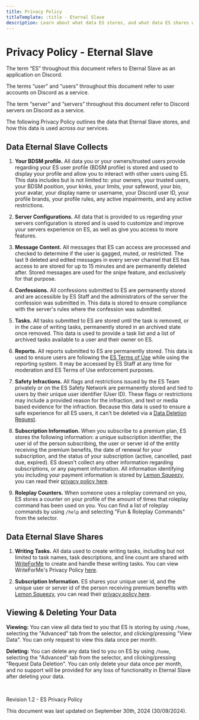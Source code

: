 ```yaml
---
title: Privacy Policy
titleTemplate: :title - Eternal Slave
description: Learn about what data ES stores, and what data ES shares with others.
---
```


# Privacy Policy - Eternal Slave
The term “ES” throughout this document refers to Eternal Slave as an application on Discord.

The terms “user” and “users” throughout this document refer to user accounts on Discord as a service.

The term “server” and “servers” throughout this document refer to Discord servers on Discord as a service.

The following Privacy Policy outlines the data that Eternal Slave stores, and how this data is used across our services.


## Data Eternal Slave Collects
1. **Your BDSM profile.** All data you or your owners/trusted users provide regarding your ES user profile (BDSM profile) is stored and used to display your
profile and allow you to interact with other users using ES. This data includes but is not limited to: your owners, your trusted users, your BDSM position,
your kinks, your limits, your safeword, your bio, your avatar, your display name or username, your Discord user ID,
your profile brands, your profile rules, any active impairments, and any active restrictions.

2. **Server Configurations.** All data that is provided to us regarding your servers configuration is stored and is
used to customize and improve your servers experience on ES, as well as give you access to more features.

3. **Message Content.** All messages that ES can access are processed and checked to determine if the user is gagged, muted, or restricted.
The last 9 deleted and edited messages in every server channel that ES has access to are stored for up to 15 minutes and are permanently deleted after.
Stored messages are used for the snipe feature, and exclusively for that purpose.

4. **Confessions.** All confessions submitted to ES are permanently stored and are accessible by ES Staff and the administrators of the server
the confession was submitted in. This data is stored to ensure compliance with the server's rules where the confession was submitted.

5. **Tasks.** All tasks submitted to ES are stored until the task is removed, or in the case of writing tasks, permanently stored in an archived state once removed.
This data is used to provide a task list and a list of archived tasks available to a user and their owner on ES.

6. **Reports.** All reports submitted to ES are permanently stored. This data is used to ensure users are following the [ES Terms of Use](/legal/terms)
while using the reporting system. It may be accessed by ES Staff at any time for moderation and ES Terms of Use enforcement purposes.

7. **Safety Infractions.** All flags and restrictions issued by the ES Team privately or on the ES Safety Network are permanently stored and tied to users by
their unique user identifier (User ID). These flags or restrictions may include a provided reason for the infraction, and text or media based evidence for the
infraction. Because this data is used to ensure a safe experience for all ES users, it can't be deleted via a [Data Deletion Request](#viewing--deleting-your-data).

8. **Subscription Information.** When you subscribe to a premium plan, ES stores the following information: a unique subscription identifier,
the user id of the person subscribing, the user or server id of the entity receiving the premium benefits, the date of renewal for your subscription,
and the status of your subscription (active, cancelled, past due, expired). ES doesn't collect any other information regarding subscriptions,
or any payment information. All information identifying you including your payment information is stored by [Lemon Squeezy](https://lemonsqueezy.com),
you can read their [privacy policy here](https://www.lemonsqueezy.com/privacy).

9. **Roleplay Counters.** When someone uses a roleplay command on you, ES stores a counter on your profile of the amount of times
that roleplay command has been used on you.
You can find a list of roleplay commands by using `/help` and selecting "Fun & Roleplay Commands" from the selector.


## Data Eternal Slave Shares
1. **Writing Tasks.** All data used to create writing tasks, including but not limited to task names, task descriptions,
and line count are shared with [WriteForMe](https://writeforme.org) to create and handle these writing tasks.
You can view WriteForMe's Privacy Policy [here](https://writeforme.org/terms).

2. **Subscription Information.** ES shares your unique user id, and the unique user or server id of the person receiving premium benefits with
[Lemon Squeezy](https://lemonsqueezy.com), you can read their [privacy policy here](https://www.lemonsqueezy.com/privacy).

## Viewing & Deleting Your Data
**Viewing:** You can view all data tied to you that ES is storing by using `/home`, selecting the "Advanced" tab from the selector, and clicking/pressing "View Data".
You can only request to view this data once per month.

**Deleting:** You can delete any data tied to you on ES by using `/home`, selecting the "Advanced" tab from the selector, and clicking/pressing "Request Data Deletion".
You can only delete your data once per month, and no support will be provided for any loss of functionality in Eternal Slave after deleting your data.

<br/>

Revision 1.2 - ES Privacy Policy

This document was last updated on September 30th, 2024 (30/09/2024).
